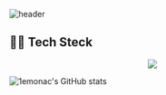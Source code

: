 ![header](https://capsule-render.vercel.app/api?type=waving&color=gradient&customColorList=10&height=200&text=1emonac%20GITHUB&fontSize=50&animation=twinkling&fontAlign=68&fontAlignY=36)

## 👩‍💻 Tech Steck<br />

<div align="center">
<img src="https://img.shields.io/badge/HTML-E34F26?style=flat-square&logo=HTML5&logoColor=white"/>
</div>

![1emonac's GitHub stats](https://github-readme-stats.vercel.app/api?username=anuraghazra&show_icons=true&theme=transparent)
